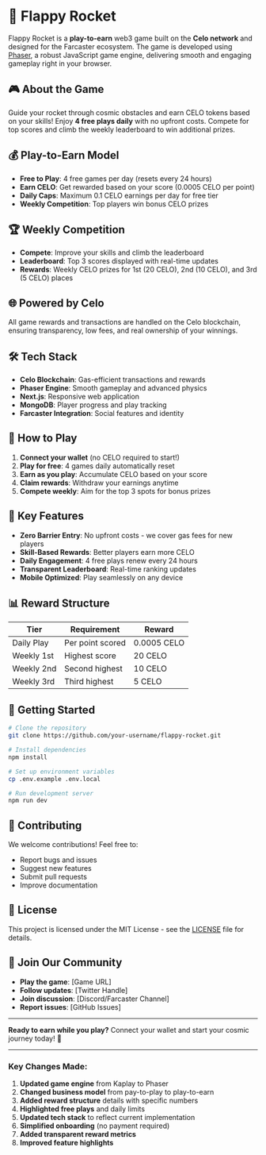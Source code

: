 # 🚀 Flappy Rocket

Flappy Rocket is a **play-to-earn** web3 game built on the **Celo network** and designed for the Farcaster ecosystem. The game is developed using [Phaser](https://phaser.io/), a robust JavaScript game engine, delivering smooth and engaging gameplay right in your browser.

## 🎮 About the Game

Guide your rocket through cosmic obstacles and earn CELO tokens based on your skills! Enjoy **4 free plays daily** with no upfront costs. Compete for top scores and climb the weekly leaderboard to win additional prizes.

## 💰 Play-to-Earn Model

- **Free to Play**: 4 free games per day (resets every 24 hours)
- **Earn CELO**: Get rewarded based on your score (0.0005 CELO per point)
- **Daily Caps**: Maximum 0.1 CELO earnings per day for free tier
- **Weekly Competition**: Top players win bonus CELO prizes

## 🏆 Weekly Competition

- **Compete**: Improve your skills and climb the leaderboard
- **Leaderboard**: Top 3 scores displayed with real-time updates
- **Rewards**: Weekly CELO prizes for 1st (20 CELO), 2nd (10 CELO), and 3rd (5 CELO) places

## 🌐 Powered by Celo

All game rewards and transactions are handled on the Celo blockchain, ensuring transparency, low fees, and real ownership of your winnings.

## 🛠️ Tech Stack

- **Celo Blockchain**: Gas-efficient transactions and rewards
- **Phaser Engine**: Smooth gameplay and advanced physics
- **Next.js**: Responsive web application
- **MongoDB**: Player progress and play tracking
- **Farcaster Integration**: Social features and identity

## 📲 How to Play

1. **Connect your wallet** (no CELO required to start!)
2. **Play for free**: 4 games daily automatically reset
3. **Earn as you play**: Accumulate CELO based on your score
4. **Claim rewards**: Withdraw your earnings anytime
5. **Compete weekly**: Aim for the top 3 spots for bonus prizes

## 🎯 Key Features

- **Zero Barrier Entry**: No upfront costs - we cover gas fees for new players
- **Skill-Based Rewards**: Better players earn more CELO
- **Daily Engagement**: 4 free plays renew every 24 hours
- **Transparent Leaderboard**: Real-time ranking updates
- **Mobile Optimized**: Play seamlessly on any device

## 📊 Reward Structure

| Tier       | Requirement      | Reward      |
| ---------- | ---------------- | ----------- |
| Daily Play | Per point scored | 0.0005 CELO |
| Weekly 1st | Highest score    | 20 CELO     |
| Weekly 2nd | Second highest   | 10 CELO     |
| Weekly 3rd | Third highest    | 5 CELO      |

## 🚦 Getting Started

```bash
# Clone the repository
git clone https://github.com/your-username/flappy-rocket.git

# Install dependencies
npm install

# Set up environment variables
cp .env.example .env.local

# Run development server
npm run dev
```

## 🤝 Contributing

We welcome contributions! Feel free to:

- Report bugs and issues
- Suggest new features
- Submit pull requests
- Improve documentation

## 📄 License

This project is licensed under the MIT License - see the [LICENSE](LICENSE) file for details.

## 📢 Join Our Community

- **Play the game**: [Game URL]
- **Follow updates**: [Twitter Handle]
- **Join discussion**: [Discord/Farcaster Channel]
- **Report issues**: [GitHub Issues]

---

**Ready to earn while you play?** Connect your wallet and start your cosmic journey today! 🚀

---

### Key Changes Made:

1. **Updated game engine** from Kaplay to Phaser
2. **Changed business model** from pay-to-play to play-to-earn
3. **Added reward structure** details with specific numbers
4. **Highlighted free plays** and daily limits
5. **Updated tech stack** to reflect current implementation
6. **Simplified onboarding** (no payment required)
7. **Added transparent reward metrics**
8. **Improved feature highlights**

